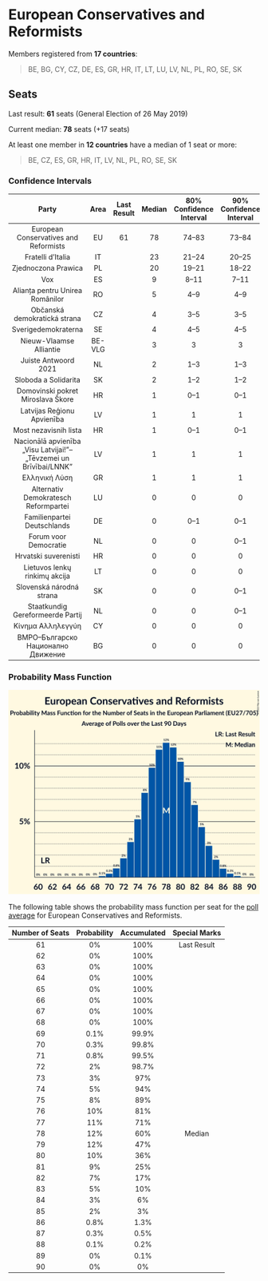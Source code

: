 # European Conservatives and Reformists

Members registered from **17 countries**:

> BE, BG, CY, CZ, DE, ES, GR, HR, IT, LT, LU, LV, NL, PL, RO, SE, SK

## Seats

Last result: **61** seats (General Election of 26 May 2019)

Current median: **78** seats (+17 seats)

At least one member in **12 countries** have a median of 1 seat or more:

> BE, CZ, ES, GR, HR, IT, LV, NL, PL, RO, SE, SK

### Confidence Intervals

| Party | Area | Last Result | Median | 80% Confidence Interval | 90% Confidence Interval | 95% Confidence Interval | 99% Confidence Interval |
|:-----:|:----:|:-----------:|:------:|:-----------------------:|:-----------------------:|:-----------------------:|:-----------------------:|
| European Conservatives and Reformists | EU | 61 | 78 | 74–83 | 73–84 | 72–85 | 70–87 |
| Fratelli d’Italia | IT | | 23 | 21–24 | 20–25 | 20–26 | 19–26 |
| Zjednoczona Prawica | PL | | 20 | 19–21 | 18–22 | 18–22 | 17–23 |
| Vox | ES | | 9 | 8–11 | 7–11 | 7–11 | 6–12 |
| Alianța pentru Unirea Românilor | RO | | 5 | 4–9 | 4–9 | 3–9 | 3–10 |
| Občanská demokratická strana | CZ | | 4 | 3–5 | 3–5 | 3–6 | 3–6 |
| Sverigedemokraterna | SE | | 4 | 4–5 | 4–5 | 4–5 | 4–5 |
| Nieuw-Vlaamse Alliantie | BE-VLG | | 3 | 3 | 3 | 3 | 2–3 |
| Juiste Antwoord 2021 | NL | | 2 | 1–3 | 1–3 | 1–3 | 1–3 |
| Sloboda a Solidarita | SK | | 2 | 1–2 | 1–2 | 1–2 | 1–2 |
| Domovinski pokret Miroslava Škore | HR | | 1 | 0–1 | 0–1 | 0–1 | 0–1 |
| Latvijas Reģionu Apvienība | LV | | 1 | 1 | 1 | 1 | 1 |
| Most nezavisnih lista | HR | | 1 | 0–1 | 0–1 | 0–2 | 0–2 |
| Nacionālā apvienība „Visu Latvijai!”–„Tēvzemei un Brīvībai/LNNK” | LV | | 1 | 1 | 1 | 1 | 1 |
| Ελληνική Λύση | GR | | 1 | 1 | 1 | 1 | 0–2 |
| Alternativ Demokratesch Reformpartei | LU | | 0 | 0 | 0 | 0 | 0 |
| Familienpartei Deutschlands | DE | | 0 | 0–1 | 0–1 | 0–1 | 0–1 |
| Forum voor Democratie | NL | | 0 | 0 | 0–1 | 0–1 | 0–1 |
| Hrvatski suverenisti | HR | | 0 | 0 | 0 | 0 | 0 |
| Lietuvos lenkų rinkimų akcija | LT | | 0 | 0 | 0 | 0 | 0 |
| Slovenská národná strana | SK | | 0 | 0 | 0–1 | 0–1 | 0–1 |
| Staatkundig Gereformeerde Partij | NL | | 0 | 0 | 0–1 | 0–1 | 0–1 |
| Κίνημα Αλληλεγγύη | CY | | 0 | 0 | 0 | 0 | 0 |
| ВМРО–Българско Национално Движение | BG | | 0 | 0 | 0 | 0 | 0 |

### Probability Mass Function

![Graph with seats probability mass function not yet produced](average-2022-10-31-seats-pmf-europeanconservativesandreformists.png "Seats Probability Mass Function")

The following table shows the probability mass function per seat for the [poll average](average-2022-10-31.html) for European Conservatives and Reformists.

| Number of Seats | Probability | Accumulated | Special Marks |
|:---------------:|:-----------:|:-----------:|:-------------:|
| 61 | 0% | 100% | Last Result |
| 62 | 0% | 100% |  |
| 63 | 0% | 100% |  |
| 64 | 0% | 100% |  |
| 65 | 0% | 100% |  |
| 66 | 0% | 100% |  |
| 67 | 0% | 100% |  |
| 68 | 0% | 100% |  |
| 69 | 0.1% | 99.9% |  |
| 70 | 0.3% | 99.8% |  |
| 71 | 0.8% | 99.5% |  |
| 72 | 2% | 98.7% |  |
| 73 | 3% | 97% |  |
| 74 | 5% | 94% |  |
| 75 | 8% | 89% |  |
| 76 | 10% | 81% |  |
| 77 | 11% | 71% |  |
| 78 | 12% | 60% | Median |
| 79 | 12% | 47% |  |
| 80 | 10% | 36% |  |
| 81 | 9% | 25% |  |
| 82 | 7% | 17% |  |
| 83 | 5% | 10% |  |
| 84 | 3% | 6% |  |
| 85 | 2% | 3% |  |
| 86 | 0.8% | 1.3% |  |
| 87 | 0.3% | 0.5% |  |
| 88 | 0.1% | 0.2% |  |
| 89 | 0% | 0.1% |  |
| 90 | 0% | 0% |  |


